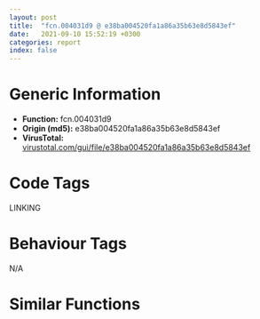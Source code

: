 ```yaml
---
layout: post
title:  "fcn.004031d9 @ e38ba004520fa1a86a35b63e8d5843ef"
date:   2021-09-10 15:52:19 +0300
categories: report
index: false
---
```


# Generic Information
- **Function:** fcn.004031d9
- **Origin (md5):** e38ba004520fa1a86a35b63e8d5843ef
- **VirusTotal:** [virustotal.com/gui/file/e38ba004520fa1a86a35b63e8d5843ef][virustotal_ref]

# Code Tags
<span class="tag" id="LINKING">LINKING</span>


# Behaviour Tags
<span class="bhv-tag" id="na">N/A</span>

# Similar Functions
<script type="text/javascript" src="https://www.gstatic.com/charts/loader.js"></script>
<script type="text/javascript">

    google.charts.load('current', {'packages':['corechart']});
    google.charts.setOnLoadCallback(drawChart);

    function drawChart() {
    var data = new google.visualization.DataTable();
        data.addColumn('number', 'X');
        data.addColumn('number', 'Y');
        data.addColumn({type: 'string', role: 'tooltip', 'p': {'html': true}});
        data.addColumn({'type': 'string', 'role': 'style'});
        
        data.addRows([
    [-145.9633026123047, 150.43600463867188, '<b><a href="/report/fcn.004031d9@e38ba004520fa1a86a35b63e8d5843ef">fcn.004031d9</a><br>@e38ba004520fa1a86a35b63e8d5843ef</b><br>push esi<br>push dword[0x40c2fc]<br>mov esi, dword[sym.imp.KERNEL32.dll_TlsGetValue]<br>call esi<br>test eax, eax<br>je 0x40320d<br>mov eax, dword[0x40c2f8]<br>cmp eax, 0xffffffff<br>je 0x40320d<br>push eax<br>push dword[0x40c2fc]<br>call esi<br>call eax<br>test eax, eax<br>je 0x40320d<br>mov eax, dword[eax+0x1f8]<br>jmp 0x403228<br>push str.KERNEL32.DLL<br>call dword[sym.imp.KERNEL32.dll_GetModuleHandleA]<br>test eax, eax<br>je 0x403236<br>push str.EncodePointer<br>push eax<br>call dword[sym.imp.KERNEL32.dll_GetProcAddress]<br>test eax, eax<br>je 0x403236<br>push dword[esp+8]<br>call eax<br>mov dword[esp+8], eax<br>mov eax, dword[esp+8]<br>pop esi<br>ret <br><eoc> ', 'point { fill-color: #e0440e; }'],
[-9.584783554077148, -126.88748168945312, '<b><a href="/report/fcn.459bfdba@284c9c9722cef7520dddfe58806fd72f">fcn.459bfdba</a><br>@284c9c9722cef7520dddfe58806fd72f</b><br>push esi<br>push dword[0x45a6c8f8]<br>mov esi, dword[sym.imp.KERNEL32.dll_TlsGetValue]<br>call esi<br>test eax, eax<br>je 0x459bfdee<br>mov eax, dword[0x45a6c8f4]<br>cmp eax, 0xffffffff<br>je 0x459bfdee<br>push eax<br>push dword[0x45a6c8f8]<br>call esi<br>call eax<br>test eax, eax<br>je 0x459bfdee<br>mov eax, dword[eax+0x1f8]<br>jmp 0x459bfe14<br>push str.KERNEL32.DLL<br>call dword[sym.imp.KERNEL32.dll_GetModuleHandleA]<br>mov esi, eax<br>test esi, esi<br>je 0x459bfe22<br>call fcn.459bfd4e<br>test eax, eax<br>je 0x459bfe22<br>push str.EncodePointer<br>push esi<br>call dword[sym.imp.KERNEL32.dll_GetProcAddress]<br>test eax, eax<br>je 0x459bfe22<br>push dword[esp+8]<br>call eax<br>mov dword[esp+8], eax<br>mov eax, dword[esp+8]<br>pop esi<br>ret <br><eoc> ', 'null'],
[142.2501983642578, 97.44831848144531, '<b><a href="/report/fcn.00411871@de21a548b66aa6c0b17491b6a31e14fa">fcn.00411871</a><br>@de21a548b66aa6c0b17491b6a31e14fa</b><br>push esi<br>push dword[0x448c5c]<br>mov esi, dword[sym.imp.KERNEL32.dll_TlsGetValue]<br>call esi<br>test eax, eax<br>je 0x4118a5<br>mov eax, dword[0x448c58]<br>cmp eax, 0xffffffff<br>je 0x4118a5<br>push eax<br>push dword[0x448c5c]<br>call esi<br>call eax<br>test eax, eax<br>je 0x4118a5<br>mov eax, dword[eax+0x1fc]<br>jmp 0x4118cb<br>push str.KERNEL32.DLL<br>call dword[sym.imp.KERNEL32.dll_GetModuleHandleA]<br>mov esi, eax<br>test esi, esi<br>je 0x4118d9<br>call fcn.0041178e<br>test eax, eax<br>je 0x4118d9<br>push str.DecodePointer<br>push esi<br>call dword[sym.imp.KERNEL32.dll_GetProcAddress]<br>test eax, eax<br>je 0x4118d9<br>push dword[esp+8]<br>call eax<br>mov dword[esp+8], eax<br>mov eax, dword[esp+8]<br>pop esi<br>ret <br><eoc> ', 'null'],
[-105.55282592773438, 156.94229125976562, '<b><a href="/report/fcn.00437bbe@46f6c2adf1fd4d1453ed312ca79dd9bf">fcn.00437bbe</a><br>@46f6c2adf1fd4d1453ed312ca79dd9bf</b><br>push esi<br>push dword[0x448ba4]<br>mov esi, dword[sym.imp.KERNEL32.dll_TlsGetValue]<br>call esi<br>test eax, eax<br>je 0x437bf2<br>mov eax, dword[0x448ba0]<br>cmp eax, 0xffffffff<br>je 0x437bf2<br>push eax<br>push dword[0x448ba4]<br>call esi<br>call eax<br>test eax, eax<br>je 0x437bf2<br>mov eax, dword[eax+0x1fc]<br>jmp 0x437c0d<br>push str.KERNEL32.DLL<br>call dword[sym.imp.KERNEL32.dll_GetModuleHandleA]<br>test eax, eax<br>je 0x437c1b<br>push str.DecodePointer<br>push eax<br>call dword[sym.imp.KERNEL32.dll_GetProcAddress]<br>test eax, eax<br>je 0x437c1b<br>push dword[esp+8]<br>call eax<br>mov dword[esp+8], eax<br>mov eax, dword[esp+8]<br>pop esi<br>ret <br><eoc> ', 'null'],
[-13.21886157989502, -83.65182495117188, '<b><a href="/report/fcn.10019f4a@4c3818fdf32d89a09257dbc9d3e142ea">fcn.10019f4a</a><br>@4c3818fdf32d89a09257dbc9d3e142ea</b><br>push esi<br>push dword[0x10034b6c]<br>mov esi, dword[sym.imp.KERNEL32.dll_TlsGetValue]<br>call esi<br>test eax, eax<br>je 0x10019f7e<br>mov eax, dword[0x10034b68]<br>cmp eax, 0xffffffff<br>je 0x10019f7e<br>push eax<br>push dword[0x10034b6c]<br>call esi<br>call eax<br>test eax, eax<br>je 0x10019f7e<br>mov eax, dword[eax+0x1f8]<br>jmp 0x10019fa4<br>push str.KERNEL32.DLL<br>call dword[sym.imp.KERNEL32.dll_GetModuleHandleA]<br>mov esi, eax<br>test esi, esi<br>je 0x10019fb2<br>call fcn.10019ede<br>test eax, eax<br>je 0x10019fb2<br>push str.EncodePointer<br>push esi<br>call dword[sym.imp.KERNEL32.dll_GetProcAddress]<br>test eax, eax<br>je 0x10019fb2<br>push dword[esp+8]<br>call eax<br>mov dword[esp+8], eax<br>mov eax, dword[esp+8]<br>pop esi<br>ret <br><eoc> ', 'null'],
[29.505338668823242, -93.72952270507812, '<b><a href="/report/fcn.0040f19c@6c5b0418e4a4c57d99cda47d2717045d">fcn.0040f19c</a><br>@6c5b0418e4a4c57d99cda47d2717045d</b><br>push esi<br>push dword[0x4374cc]<br>mov esi, dword[sym.imp.KERNEL32.dll_TlsGetValue]<br>call esi<br>test eax, eax<br>je 0x40f1d0<br>mov eax, dword[0x4374c8]<br>cmp eax, 0xffffffff<br>je 0x40f1d0<br>push eax<br>push dword[0x4374cc]<br>call esi<br>call eax<br>test eax, eax<br>je 0x40f1d0<br>mov eax, dword[eax+0x1f8]<br>jmp 0x40f1f6<br>push str.KERNEL32.DLL<br>call dword[sym.imp.KERNEL32.dll_GetModuleHandleA]<br>mov esi, eax<br>test esi, esi<br>je 0x40f204<br>call fcn.0040f130<br>test eax, eax<br>je 0x40f204<br>push str.EncodePointer<br>push esi<br>call dword[sym.imp.KERNEL32.dll_GetProcAddress]<br>test eax, eax<br>je 0x40f204<br>push dword[esp+8]<br>call eax<br>mov dword[esp+8], eax<br>mov eax, dword[esp+8]<br>pop esi<br>ret <br><eoc> ', 'null'],
[9.124005317687988, -46.813514709472656, '<b><a href="/report/fcn.004117fa@de21a548b66aa6c0b17491b6a31e14fa">fcn.004117fa</a><br>@de21a548b66aa6c0b17491b6a31e14fa</b><br>push esi<br>push dword[0x448c5c]<br>mov esi, dword[sym.imp.KERNEL32.dll_TlsGetValue]<br>call esi<br>test eax, eax<br>je 0x41182e<br>mov eax, dword[0x448c58]<br>cmp eax, 0xffffffff<br>je 0x41182e<br>push eax<br>push dword[0x448c5c]<br>call esi<br>call eax<br>test eax, eax<br>je 0x41182e<br>mov eax, dword[eax+0x1f8]<br>jmp 0x411854<br>push str.KERNEL32.DLL<br>call dword[sym.imp.KERNEL32.dll_GetModuleHandleA]<br>mov esi, eax<br>test esi, esi<br>je 0x411862<br>call fcn.0041178e<br>test eax, eax<br>je 0x411862<br>push str.EncodePointer<br>push esi<br>call dword[sym.imp.KERNEL32.dll_GetProcAddress]<br>test eax, eax<br>je 0x411862<br>push dword[esp+8]<br>call eax<br>mov dword[esp+8], eax<br>mov eax, dword[esp+8]<br>pop esi<br>ret <br><eoc> ', 'null'],
[91.42150115966797, 104.74224090576172, '<b><a href="/report/fcn.10028223@481b545f5c18f2fce1caac67ddc419e8">fcn.10028223</a><br>@481b545f5c18f2fce1caac67ddc419e8</b><br>push esi<br>push dword[0x10062234]<br>mov esi, dword[sym.imp.KERNEL32.dll_TlsGetValue]<br>call esi<br>test eax, eax<br>je 0x10028257<br>mov eax, dword[0x10062230]<br>cmp eax, 0xffffffff<br>je 0x10028257<br>push eax<br>push dword[0x10062234]<br>call esi<br>call eax<br>test eax, eax<br>je 0x10028257<br>mov eax, dword[eax+0x1fc]<br>jmp 0x1002827d<br>push str.KERNEL32.DLL<br>call dword[sym.imp.KERNEL32.dll_GetModuleHandleA]<br>mov esi, eax<br>test esi, esi<br>je 0x1002828b<br>call fcn.10028140<br>test eax, eax<br>je 0x1002828b<br>push str.DecodePointer<br>push esi<br>call dword[sym.imp.KERNEL32.dll_GetProcAddress]<br>test eax, eax<br>je 0x1002828b<br>push dword[esp+8]<br>call eax<br>mov dword[esp+8], eax<br>mov eax, dword[esp+8]<br>pop esi<br>ret <br><eoc> ', 'null'],
[-100.74488067626953, 116.35391998291016, '<b><a href="/report/fcn.00437b52@46f6c2adf1fd4d1453ed312ca79dd9bf">fcn.00437b52</a><br>@46f6c2adf1fd4d1453ed312ca79dd9bf</b><br>push esi<br>push dword[0x448ba4]<br>mov esi, dword[sym.imp.KERNEL32.dll_TlsGetValue]<br>call esi<br>test eax, eax<br>je 0x437b86<br>mov eax, dword[0x448ba0]<br>cmp eax, 0xffffffff<br>je 0x437b86<br>push eax<br>push dword[0x448ba4]<br>call esi<br>call eax<br>test eax, eax<br>je 0x437b86<br>mov eax, dword[eax+0x1f8]<br>jmp 0x437ba1<br>push str.KERNEL32.DLL<br>call dword[sym.imp.KERNEL32.dll_GetModuleHandleA]<br>test eax, eax<br>je 0x437baf<br>push str.EncodePointer<br>push eax<br>call dword[sym.imp.KERNEL32.dll_GetProcAddress]<br>test eax, eax<br>je 0x437baf<br>push dword[esp+8]<br>call eax<br>mov dword[esp+8], eax<br>mov eax, dword[esp+8]<br>pop esi<br>ret <br><eoc> ', 'null'],
[-53.63579177856445, -99.62336730957031, '<b><a href="/report/fcn.0043c48e@7b00dd8f2abf54a73bfb09681334ff78">fcn.0043c48e</a><br>@7b00dd8f2abf54a73bfb09681334ff78</b><br>push esi<br>push dword[0x467664]<br>mov esi, dword[sym.imp.KERNEL32.dll_TlsGetValue]<br>call esi<br>test eax, eax<br>je 0x43c4c2<br>mov eax, dword[0x467660]<br>cmp eax, 0xffffffff<br>je 0x43c4c2<br>push eax<br>push dword[0x467664]<br>call esi<br>call eax<br>test eax, eax<br>je 0x43c4c2<br>mov eax, dword[eax+0x1f8]<br>jmp 0x43c4e8<br>push str.KERNEL32.DLL<br>call dword[sym.imp.KERNEL32.dll_GetModuleHandleA]<br>mov esi, eax<br>test esi, esi<br>je 0x43c4f6<br>call fcn.0043c422<br>test eax, eax<br>je 0x43c4f6<br>push str.EncodePointer<br>push esi<br>call dword[sym.imp.KERNEL32.dll_GetProcAddress]<br>test eax, eax<br>je 0x43c4f6<br>push dword[esp+8]<br>call eax<br>mov dword[esp+8], eax<br>mov eax, dword[esp+8]<br>pop esi<br>ret <br><eoc> ', 'null'],
[112.18115997314453, 66.1775894165039, '<b><a href="/report/fcn.0043c505@7b00dd8f2abf54a73bfb09681334ff78">fcn.0043c505</a><br>@7b00dd8f2abf54a73bfb09681334ff78</b><br>push esi<br>push dword[0x467664]<br>mov esi, dword[sym.imp.KERNEL32.dll_TlsGetValue]<br>call esi<br>test eax, eax<br>je 0x43c539<br>mov eax, dword[0x467660]<br>cmp eax, 0xffffffff<br>je 0x43c539<br>push eax<br>push dword[0x467664]<br>call esi<br>call eax<br>test eax, eax<br>je 0x43c539<br>mov eax, dword[eax+0x1fc]<br>jmp 0x43c55f<br>push str.KERNEL32.DLL<br>call dword[sym.imp.KERNEL32.dll_GetModuleHandleA]<br>mov esi, eax<br>test esi, esi<br>je 0x43c56d<br>call fcn.0043c422<br>test eax, eax<br>je 0x43c56d<br>push str.DecodePointer<br>push esi<br>call dword[sym.imp.KERNEL32.dll_GetProcAddress]<br>test eax, eax<br>je 0x43c56d<br>push dword[esp+8]<br>call eax<br>mov dword[esp+8], eax<br>mov eax, dword[esp+8]<br>pop esi<br>ret <br><eoc> ', 'null'],
[69.3622055053711, 58.93020248413086, '<b><a href="/report/fcn.0040f213@6c5b0418e4a4c57d99cda47d2717045d">fcn.0040f213</a><br>@6c5b0418e4a4c57d99cda47d2717045d</b><br>push esi<br>push dword[0x4374cc]<br>mov esi, dword[sym.imp.KERNEL32.dll_TlsGetValue]<br>call esi<br>test eax, eax<br>je 0x40f247<br>mov eax, dword[0x4374c8]<br>cmp eax, 0xffffffff<br>je 0x40f247<br>push eax<br>push dword[0x4374cc]<br>call esi<br>call eax<br>test eax, eax<br>je 0x40f247<br>mov eax, dword[eax+0x1fc]<br>jmp 0x40f26d<br>push str.KERNEL32.DLL<br>call dword[sym.imp.KERNEL32.dll_GetModuleHandleA]<br>mov esi, eax<br>test esi, esi<br>je 0x40f27b<br>call fcn.0040f130<br>test eax, eax<br>je 0x40f27b<br>push str.DecodePointer<br>push esi<br>call dword[sym.imp.KERNEL32.dll_GetProcAddress]<br>test eax, eax<br>je 0x40f27b<br>push dword[esp+8]<br>call eax<br>mov dword[esp+8], eax<br>mov eax, dword[esp+8]<br>pop esi<br>ret <br><eoc> ', 'null'],
[106.78258514404297, 23.07821273803711, '<b><a href="/report/fcn.10019fc1@4c3818fdf32d89a09257dbc9d3e142ea">fcn.10019fc1</a><br>@4c3818fdf32d89a09257dbc9d3e142ea</b><br>push esi<br>push dword[0x10034b6c]<br>mov esi, dword[sym.imp.KERNEL32.dll_TlsGetValue]<br>call esi<br>test eax, eax<br>je 0x10019ff5<br>mov eax, dword[0x10034b68]<br>cmp eax, 0xffffffff<br>je 0x10019ff5<br>push eax<br>push dword[0x10034b6c]<br>call esi<br>call eax<br>test eax, eax<br>je 0x10019ff5<br>mov eax, dword[eax+0x1fc]<br>jmp 0x1001a01b<br>push str.KERNEL32.DLL<br>call dword[sym.imp.KERNEL32.dll_GetModuleHandleA]<br>mov esi, eax<br>test esi, esi<br>je 0x1001a029<br>call fcn.10019ede<br>test eax, eax<br>je 0x1001a029<br>push str.DecodePointer<br>push esi<br>call dword[sym.imp.KERNEL32.dll_GetProcAddress]<br>test eax, eax<br>je 0x1001a029<br>push dword[esp+8]<br>call eax<br>mov dword[esp+8], eax<br>mov eax, dword[esp+8]<br>pop esi<br>ret <br><eoc> ', 'null'],
[151.52455139160156, 46.863162994384766, '<b><a href="/report/fcn.459bfe31@284c9c9722cef7520dddfe58806fd72f">fcn.459bfe31</a><br>@284c9c9722cef7520dddfe58806fd72f</b><br>push esi<br>push dword[0x45a6c8f8]<br>mov esi, dword[sym.imp.KERNEL32.dll_TlsGetValue]<br>call esi<br>test eax, eax<br>je 0x459bfe65<br>mov eax, dword[0x45a6c8f4]<br>cmp eax, 0xffffffff<br>je 0x459bfe65<br>push eax<br>push dword[0x45a6c8f8]<br>call esi<br>call eax<br>test eax, eax<br>je 0x459bfe65<br>mov eax, dword[eax+0x1fc]<br>jmp 0x459bfe8b<br>push str.KERNEL32.DLL<br>call dword[sym.imp.KERNEL32.dll_GetModuleHandleA]<br>mov esi, eax<br>test esi, esi<br>je 0x459bfe99<br>call fcn.459bfd4e<br>test eax, eax<br>je 0x459bfe99<br>push str.DecodePointer<br>push esi<br>call dword[sym.imp.KERNEL32.dll_GetProcAddress]<br>test eax, eax<br>je 0x459bfe99<br>push dword[esp+8]<br>call eax<br>mov dword[esp+8], eax<br>mov eax, dword[esp+8]<br>pop esi<br>ret <br><eoc> ', 'null'],
[-141.1116485595703, 109.80875396728516, '<b><a href="/report/fcn.00403245@e38ba004520fa1a86a35b63e8d5843ef">fcn.00403245</a><br>@e38ba004520fa1a86a35b63e8d5843ef</b><br>push esi<br>push dword[0x40c2fc]<br>mov esi, dword[sym.imp.KERNEL32.dll_TlsGetValue]<br>call esi<br>test eax, eax<br>je 0x403279<br>mov eax, dword[0x40c2f8]<br>cmp eax, 0xffffffff<br>je 0x403279<br>push eax<br>push dword[0x40c2fc]<br>call esi<br>call eax<br>test eax, eax<br>je 0x403279<br>mov eax, dword[eax+0x1fc]<br>jmp 0x403294<br>push str.KERNEL32.DLL<br>call dword[sym.imp.KERNEL32.dll_GetModuleHandleA]<br>test eax, eax<br>je 0x4032a2<br>push str.DecodePointer<br>push eax<br>call dword[sym.imp.KERNEL32.dll_GetProcAddress]<br>test eax, eax<br>je 0x4032a2<br>push dword[esp+8]<br>call eax<br>mov dword[esp+8], eax<br>mov eax, dword[esp+8]<br>pop esi<br>ret <br><eoc> ', 'null'],
[-41.4815673828125, -50.01545333862305, '<b><a href="/report/fcn.100281ac@481b545f5c18f2fce1caac67ddc419e8">fcn.100281ac</a><br>@481b545f5c18f2fce1caac67ddc419e8</b><br>push esi<br>push dword[0x10062234]<br>mov esi, dword[sym.imp.KERNEL32.dll_TlsGetValue]<br>call esi<br>test eax, eax<br>je 0x100281e0<br>mov eax, dword[0x10062230]<br>cmp eax, 0xffffffff<br>je 0x100281e0<br>push eax<br>push dword[0x10062234]<br>call esi<br>call eax<br>test eax, eax<br>je 0x100281e0<br>mov eax, dword[eax+0x1f8]<br>jmp 0x10028206<br>push str.KERNEL32.DLL<br>call dword[sym.imp.KERNEL32.dll_GetModuleHandleA]<br>mov esi, eax<br>test esi, esi<br>je 0x10028214<br>call fcn.10028140<br>test eax, eax<br>je 0x10028214<br>push str.EncodePointer<br>push esi<br>call dword[sym.imp.KERNEL32.dll_GetProcAddress]<br>test eax, eax<br>je 0x10028214<br>push dword[esp+8]<br>call eax<br>mov dword[esp+8], eax<br>mov eax, dword[esp+8]<br>pop esi<br>ret <br><eoc> ', 'null'],

        ]);

    var options = {
        title: 'Similarity Plot',
        legend: 'none',
        colors: ['#dedbd9', '#e6693e', '#ec8f6e', '#f3b49f', '#f6c7b6'],
        tooltip: {isHtml: true, trigger: 'both'},
        explorer: {
        actions: ["dragToZoom", "rightClickToReset"],
        },
        chartArea: {
        width: '80%',
        height: '80%'
        },
        width: '100%',
        height: '100%'
    };

    var chart = new google.visualization.ScatterChart(document.getElementById('chart_div'));

    chart.draw(data, options);
    }
    
</script>


<div id="chart_div" style="width: 100%px; height: 100%;"></div>

# Disassembled Code
{% highlight nasm %}

push esi
push dword[0x40c2fc]
mov esi, dword[sym.imp.KERNEL32.dll_TlsGetValue]
call esi
test eax, eax
je 0x40320d
mov eax, dword[0x40c2f8]
cmp eax, 0xffffffff
je 0x40320d
push eax
push dword[0x40c2fc]
call esi
call eax
test eax, eax
je 0x40320d
mov eax, dword[eax+0x1f8]
jmp 0x403228
push str.KERNEL32.DLL
call dword[sym.imp.KERNEL32.dll_GetModuleHandleA]
test eax, eax
je 0x403236
push str.EncodePointer
push eax
call dword[sym.imp.KERNEL32.dll_GetProcAddress]
test eax, eax
je 0x403236
push dword[esp+8]
call eax
mov dword[esp+8], eax
mov eax, dword[esp+8]
pop esi
ret

{% endhighlight %}

[virustotal_ref]: https://www.virustotal.com/gui/file/e38ba004520fa1a86a35b63e8d5843ef